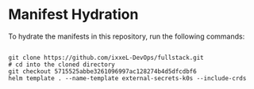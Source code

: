 
# Manifest Hydration

To hydrate the manifests in this repository, run the following commands:

```shell

git clone https://github.com/ixxeL-DevOps/fullstack.git
# cd into the cloned directory
git checkout 5715525abbe3261096997ac128274b4d5dfcdbf6
helm template . --name-template external-secrets-k0s --include-crds
```